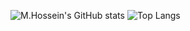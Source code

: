 ![M.Hossein's GitHub stats](https://github-readme-stats.vercel.app/api?username=mohammadhosseinbagheri&show_icons=true&count_private=true&theme=radical)
![Top Langs](https://github-readme-stats.vercel.app/api/top-langs/?username=mohammadhosseinbagheri)
